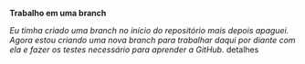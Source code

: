 
**Trabalho em uma branch**

*Eu timha criado uma branch no início do repositório mais depois apaguei.*
*Agora estou criando uma nova branch para trabalhar daqui por diante com ela e fazer os testes necessário para aprender a GitHub.*
detalhes

